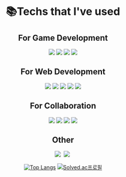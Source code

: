 <div align=center><h1>📚Techs that I've used</h1></div>

<h2 align="center">For Game Development</h4>
<p align="center">
  <img src="https://img.shields.io/badge/Unity-000000?style=flat-square&logo=Unity&logoColor=white"/></a>
  <img src="https://img.shields.io/badge/-C%23-339933?style=flat-square&logo=Csharp&logoColor=white"/></a>
  <img src="https://img.shields.io/badge/UE4-000000?style=flat-square&logo=UnrealEngine&logoColor=white"/></a>
  <img src="https://img.shields.io/badge/C++-00599C?style=flat-square&logo=c%2B%2B&logoColor=white"/></a> 
</p>

<h2 align="center">For Web Development</h4>
<p align="center">
  <img src="https://img.shields.io/badge/JavaScript-F7DF1E?style=flat-square&logo=JavaScript&logoColor=white"/></a>
  <img src="https://img.shields.io/badge/Java-007396?style=flat-square&logo=java&logoColor=white"/>
  <img src="https://img.shields.io/badge/SpringBoot-6DB33F?style=flat-square&logo=springboot&logoColor=white"/>
  <img src="https://img.shields.io/badge/MySQL-4479A1?style=flat-square&logo=mysql&logoColor=white"/>
  <img src="https://img.shields.io/badge/Microsoft SQL Server-CC2927?style=flat-square&logo=Microsoft SQL Server&logoColor=white"/>
</p>

<h2 align="center">For Collaboration</h4>
<p align="center">
  <img src="https://img.shields.io/badge/Jira-0052CC?style=for-the-badge&logo=Jira&logoColor=white">
  <img src="https://img.shields.io/badge/Microsoft Teams-6264A7?style=for-the-badge&logo=Microsoft Teams&logoColor=white">
  <img src="https://img.shields.io/badge/Git-F05032?style=for-the-badge&logo=Git&logoColor=white">
  <img src="https://img.shields.io/badge/Git-F05032?style=for-the-badge&logo=Git&logoColor=white">
  
</p>

<div align=center>
  
<h2 align="center">Other</h4>
<p align="center">
  <a href="https://doshisha.tistory.com/"><img src="https://img.shields.io/badge/Tech Blog-D95C33?style=flat-square&logo=blog Pi&logoColor=white"/></a>&nbsp;
  <a href="https://programmers.co.kr/pr/dahyun101107_6278"><img src="https://img.shields.io/badge/CV-03C75A?style=flat-square&logo=email Pi&logoColor=white"/></a>&nbsp;
</p>

<div align=center>

[![Top Langs](https://github-readme-stats.vercel.app/api/top-langs/?username=Camelllia&layout=compact)](https://github.com/Camelllia/github-readme-stats)
[![Solved.ac프로필](http://mazassumnida.wtf/api/v2/generate_badge?boj=nestle7474)](https://solved.ac/nestle7474)

</div>
